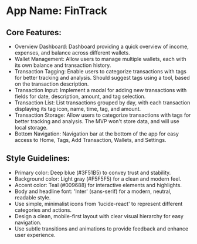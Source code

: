 # **App Name**: FinTrack

## Core Features:

- Overview Dashboard: Dashboard providing a quick overview of income, expenses, and balance across different wallets.
- Wallet Management: Allow users to manage multiple wallets, each with its own balance and transaction history.
- Transaction Tagging: Enable users to categorize transactions with tags for better tracking and analysis. Should suggest tags using a tool, based on the transaction description.
- Transaction Input: Implement a modal for adding new transactions with fields for date, description, amount, and tag selection.
- Transaction List: List transactions grouped by day, with each transaction displaying its tag icon, name, time, tag, and amount.
- Transaction Storage: Allow users to categorize transactions with tags for better tracking and analysis. The MVP won't store data, and will use local storage.
- Bottom Navigation: Navigation bar at the bottom of the app for easy access to Home, Tags, Add Transaction, Wallets, and Settings.

## Style Guidelines:

- Primary color: Deep blue (#3F51B5) to convey trust and stability.
- Background color: Light gray (#F5F5F5) for a clean and modern feel.
- Accent color: Teal (#009688) for interactive elements and highlights.
- Body and headline font: 'Inter' (sans-serif) for a modern, neutral, readable style. 
- Use simple, minimalist icons from 'lucide-react' to represent different categories and actions.
- Design a clean, mobile-first layout with clear visual hierarchy for easy navigation.
- Use subtle transitions and animations to provide feedback and enhance user experience.